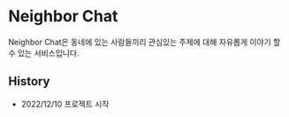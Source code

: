 # Neighbor Chat

Neighbor Chat은 동네에 있는 사람들끼리 관심있는 주제에 대해 자유롭게 이야기 할 수 있는 서비스입니다.

## History
- 2022/12/10 프로젝트 시작

